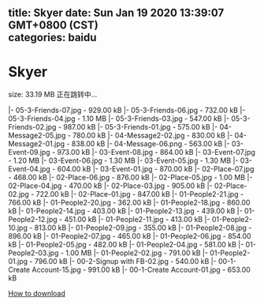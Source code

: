 
title: Skyer
date: Sun Jan 19 2020 13:39:07 GMT+0800 (CST)    
categories: baidu
---

# Skyer
size: 33.19 MB
 正在跳转中...
 
|- 05-3-Friends-07.jpg - 929.00 kB
|- 05-3-Friends-06.jpg - 732.00 kB
|- 05-3-Friends-04.jpg - 1.10 MB
|- 05-3-Friends-03.jpg - 547.00 kB
|- 05-3-Friends-02.jpg - 987.00 kB
|- 05-3-Friends-01.jpg - 575.00 kB
|- 04-Message2-05.jpg - 780.00 kB
|- 04-Message2-02.jpg - 830.00 kB
|- 04-Message2-01.jpg - 838.00 kB
|- 04-Message-06.png - 563.00 kB
|- 03-Event-09.jpg - 973.00 kB
|- 03-Event-08.jpg - 864.00 kB
|- 03-Event-07.jpg - 1.20 MB
|- 03-Event-06.jpg - 1.30 MB
|- 03-Event-05.jpg - 1.30 MB
|- 03-Event-04.jpg - 604.00 kB
|- 03-Event-01.jpg - 870.00 kB
|- 02-Place-07.jpg - 468.00 kB
|- 02-Place-06.jpg - 876.00 kB
|- 02-Place-05.jpg - 1.00 MB
|- 02-Place-04.jpg - 470.00 kB
|- 02-Place-03.jpg - 905.00 kB
|- 02-Place-02.jpg - 722.00 kB
|- 02-Place-01.jpg - 847.00 kB
|- 01-People2-21.jpg - 766.00 kB
|- 01-People2-20.jpg - 362.00 kB
|- 01-People2-18.jpg - 860.00 kB
|- 01-People2-14.jpg - 403.00 kB
|- 01-People2-13.jpg - 439.00 kB
|- 01-People2-12.jpg - 451.00 kB
|- 01-People2-11.jpg - 413.00 kB
|- 01-People2-10.jpg - 813.00 kB
|- 01-People2-09.jpg - 355.00 kB
|- 01-People2-08.jpg - 896.00 kB
|- 01-People2-07.jpg - 465.00 kB
|- 01-People2-06.jpg - 854.00 kB
|- 01-People2-05.jpg - 482.00 kB
|- 01-People2-04.jpg - 581.00 kB
|- 01-People2-03.jpg - 1.00 MB
|- 01-People2-02.jpg - 791.00 kB
|- 01-People2-01.jpg - 796.00 kB
|- 00-2-Signup with FB-02.jpg - 540.00 kB
|- 00-1-Create Account-15.jpg - 991.00 kB
|- 00-1-Create Account-01.jpg - 653.00 kB

[How to download](https://bpcam.bemobtrk.com/go/2ceec3aa-1ca2-46d6-b9ff-aaa5c184517c?jno=3990)